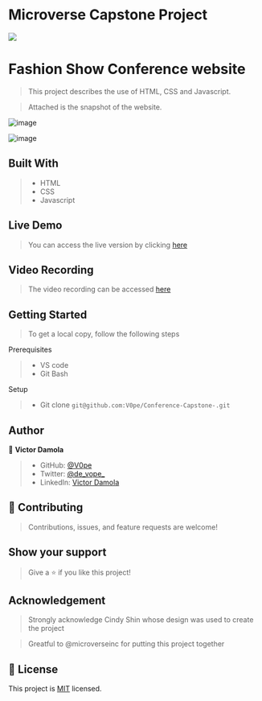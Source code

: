 # Microverse Capstone Project
![](https://img.shields.io/badge/Microverse-blueviolet)

# Fashion Show Conference website

> This project describes the use of HTML, CSS and Javascript. 

> Attached is the snapshot of the website. 

![image](https://user-images.githubusercontent.com/61356487/163670302-9248d88a-b999-4837-9ae9-30100441f5fc.png)

![image](https://user-images.githubusercontent.com/61356487/163670351-f85e1bcf-d30b-4b24-8064-54d967904d19.png)




## Built With

>- HTML
>- CSS
>- Javascript

## Live Demo

> You can access the live version by clicking [here](https://v0pe.github.io/Conference-Capstone-/)

## Video Recording 

> The video recording can be accessed [here](https://www.loom.com/share/7b71647e52b245e29fbbc9ee4f2f04ff)


## Getting Started
> To get a local copy, follow the following steps

Prerequisites
>- VS code 
>- Git Bash

Setup
>- Git clone `git@github.com:V0pe/Conference-Capstone-.git`


## Author

👤 **Victor Damola**

>- GitHub: [@V0pe](https://github.com/V0pe)
>- Twitter: [@de_vope_](https://twitter.com/de_vope)
>- LinkedIn: [Victor Damola](https://linkedin.com/in/victor-damola-aderibigbe-27931ab0)

## 🤝 Contributing

>Contributions, issues, and feature requests are welcome!

## Show your support

>Give a ⭐️ if you like this project!

## Acknowledgement

>Strongly acknowledge Cindy Shin whose design was used to create the project

>Greatful to @microverseinc for putting this project together

## 📝 License

This project is [MIT](./MIT.md) licensed.
